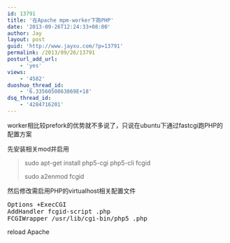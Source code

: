 ```yaml
---
id: 13791
title: '在Apache mpm-worker下跑PHP'
date: '2013-09-26T12:24:33+08:00'
author: Jay
layout: post
guid: 'http://www.jayxu.com/?p=13791'
permalink: /2013/09/26/13791
posturl_add_url:
    - 'yes'
views:
    - '4582'
duoshuo_thread_id:
    - '6.3356050863869E+18'
dsq_thread_id:
    - '4284716201'
---
```


worker相比较prefork的优势就不多说了，只说在ubuntu下通过fastcgi跑PHP的配置方案

先安装相关mod并启用
<blockquote>sudo apt-get install&nbsp;php5-cgi php5-cli&nbsp;fcgid

sudo a2enmod fcgid</blockquote>
然后修改需启用PHP的virtualhost相关配置文件
<pre class="inline:true lang:apache decode:1 " >Options +ExecCGI
AddHandler fcgid-script .php
FCGIWrapper /usr/lib/cgi-bin/php5 .php</pre>
reload Apache